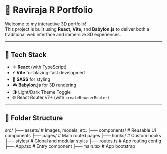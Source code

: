 # 🚀 Raviraja R Portfolio

Welcome to my interactive 3D portfolio!  
This project is built using **React**, **Vite**, and **Babylon.js** to deliver both a traditional web interface and immersive 3D experiences.

---

## 🧩 Tech Stack

- ⚛️ **React** (with TypeScript)
- ⚡ **Vite** for blazing-fast development
- 🎨 **SASS** for styling
- 🎮 **Babylon.js** for 3D rendering
- 🌗 Light/Dark Theme Toggle
- 🌐 React Router v7+ (with `createBrowserRouter`)

---

## 📂 Folder Structure

src/
├── assets/ # Images, models, etc.
├── components/ # Reusable UI components
├── pages/ # Main routed pages
├── hooks/ # Custom hooks
├── styles/ # Global and modular styles
├── routes.ts # App routing config
├── App.tsx # Entry component
├── main.tsx # App bootstrap
